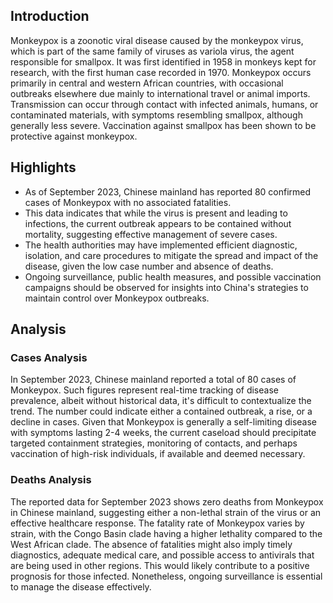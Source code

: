 ## Introduction

Monkeypox is a zoonotic viral disease caused by the monkeypox virus, which is part of the same family of viruses as variola virus, the agent responsible for smallpox. It was first identified in 1958 in monkeys kept for research, with the first human case recorded in 1970. Monkeypox occurs primarily in central and western African countries, with occasional outbreaks elsewhere due mainly to international travel or animal imports. Transmission can occur through contact with infected animals, humans, or contaminated materials, with symptoms resembling smallpox, although generally less severe. Vaccination against smallpox has been shown to be protective against monkeypox.

## Highlights

- As of September 2023, Chinese mainland has reported 80 confirmed cases of Monkeypox with no associated fatalities. <br/>
- This data indicates that while the virus is present and leading to infections, the current outbreak appears to be contained without mortality, suggesting effective management of severe cases. <br/>
- The health authorities may have implemented efficient diagnostic, isolation, and care procedures to mitigate the spread and impact of the disease, given the low case number and absence of deaths. <br/>
- Ongoing surveillance, public health measures, and possible vaccination campaigns should be observed for insights into China's strategies to maintain control over Monkeypox outbreaks. <br/>

## Analysis

### Cases Analysis

In September 2023, Chinese mainland reported a total of 80 cases of Monkeypox. Such figures represent real-time tracking of disease prevalence, albeit without historical data, it's difficult to contextualize the trend. The number could indicate either a contained outbreak, a rise, or a decline in cases. Given that Monkeypox is generally a self-limiting disease with symptoms lasting 2-4 weeks, the current caseload should precipitate targeted containment strategies, monitoring of contacts, and perhaps vaccination of high-risk individuals, if available and deemed necessary.

### Deaths Analysis

The reported data for September 2023 shows zero deaths from Monkeypox in Chinese mainland, suggesting either a non-lethal strain of the virus or an effective healthcare response. The fatality rate of Monkeypox varies by strain, with the Congo Basin clade having a higher lethality compared to the West African clade. The absence of fatalities might also imply timely diagnostics, adequate medical care, and possible access to antivirals that are being used in other regions. This would likely contribute to a positive prognosis for those infected. Nonetheless, ongoing surveillance is essential to manage the disease effectively.
